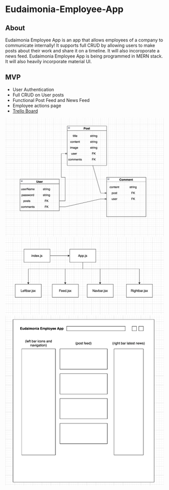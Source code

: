# Eudaimonia-Employee-App

## About

Eudaimonia Employee App is an app that allows employees of a company to communicate internally! It supports full CRUD by allowing users to make posts about their work and share it on a timeline. It will also incoroporate a news feed. Eudaimonia Employee App is being programmed in MERN stack. It will also heavily incorporate material UI.

## MVP

- User Authentication
- Full CRUD on User posts
- Functional Post Feed and News Feed
- Employee actions page
- [Trello Board](https://trello.com/b/XDhuiqJn/eudaimonia-employee-app)

![image info](./READMEimages/erd.png)
![image info](./READMEimages/comphier.png)
![image info](./READMEimages/skeleton.png)
